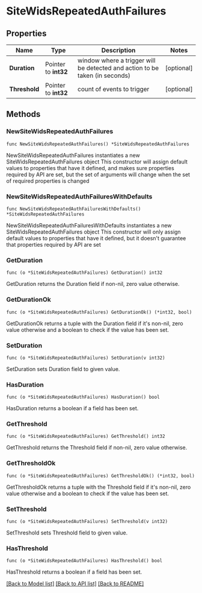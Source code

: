 # SiteWidsRepeatedAuthFailures

## Properties

Name | Type | Description | Notes
------------ | ------------- | ------------- | -------------
**Duration** | Pointer to **int32** | window where a trigger will be detected and action to be taken (in seconds) | [optional] 
**Threshold** | Pointer to **int32** | count of events to trigger | [optional] 

## Methods

### NewSiteWidsRepeatedAuthFailures

`func NewSiteWidsRepeatedAuthFailures() *SiteWidsRepeatedAuthFailures`

NewSiteWidsRepeatedAuthFailures instantiates a new SiteWidsRepeatedAuthFailures object
This constructor will assign default values to properties that have it defined,
and makes sure properties required by API are set, but the set of arguments
will change when the set of required properties is changed

### NewSiteWidsRepeatedAuthFailuresWithDefaults

`func NewSiteWidsRepeatedAuthFailuresWithDefaults() *SiteWidsRepeatedAuthFailures`

NewSiteWidsRepeatedAuthFailuresWithDefaults instantiates a new SiteWidsRepeatedAuthFailures object
This constructor will only assign default values to properties that have it defined,
but it doesn't guarantee that properties required by API are set

### GetDuration

`func (o *SiteWidsRepeatedAuthFailures) GetDuration() int32`

GetDuration returns the Duration field if non-nil, zero value otherwise.

### GetDurationOk

`func (o *SiteWidsRepeatedAuthFailures) GetDurationOk() (*int32, bool)`

GetDurationOk returns a tuple with the Duration field if it's non-nil, zero value otherwise
and a boolean to check if the value has been set.

### SetDuration

`func (o *SiteWidsRepeatedAuthFailures) SetDuration(v int32)`

SetDuration sets Duration field to given value.

### HasDuration

`func (o *SiteWidsRepeatedAuthFailures) HasDuration() bool`

HasDuration returns a boolean if a field has been set.

### GetThreshold

`func (o *SiteWidsRepeatedAuthFailures) GetThreshold() int32`

GetThreshold returns the Threshold field if non-nil, zero value otherwise.

### GetThresholdOk

`func (o *SiteWidsRepeatedAuthFailures) GetThresholdOk() (*int32, bool)`

GetThresholdOk returns a tuple with the Threshold field if it's non-nil, zero value otherwise
and a boolean to check if the value has been set.

### SetThreshold

`func (o *SiteWidsRepeatedAuthFailures) SetThreshold(v int32)`

SetThreshold sets Threshold field to given value.

### HasThreshold

`func (o *SiteWidsRepeatedAuthFailures) HasThreshold() bool`

HasThreshold returns a boolean if a field has been set.


[[Back to Model list]](../README.md#documentation-for-models) [[Back to API list]](../README.md#documentation-for-api-endpoints) [[Back to README]](../README.md)


